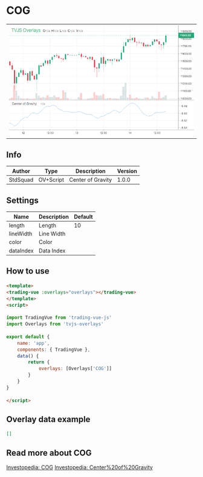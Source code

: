 
# COG

<table><tr><td>
  <img width="800" heigth="480" src="screen.png" alt="screen">
</td></tr></table>

## Info

| Author | Type | Description | Version |
| ------ | ---- | ----------- | ------- |
| StdSquad | OV+Script | Center of Gravity | 1.0.0 |


## Settings

| Name | Description | Default |
| ---- | ----------- | ------- |
| length | Length | 10 |
| lineWidth | Line Width |  |
| color | Color |  |
| dataIndex | Data Index |  |

## How to use

```html
<template>
<trading-vue :overlays="overlays"></trading-vue>
</template>
<script>

import TradingVue from 'trading-vue-js'
import Overlays from 'tvjs-overlays'

export default {
    name: 'app',
    components: { TradingVue },
    data() {
        return {
            overlays: [Overlays['COG']]
        }
    }
}

</script>

```

## Overlay data example

```json
[]
```

## Read more about COG

[Investopedia: COG](https://www.investopedia.com/search?q=COG)
[Investopedia: Center%20of%20Gravity](https://www.investopedia.com/search?q=Center%20of%20Gravity)


